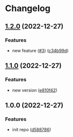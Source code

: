# Changelog

## [1.2.0](https://github.com/LomotHo/release-please-sample/compare/v1.1.0...v1.2.0) (2022-12-27)


### Features

* new feature ([#3](https://github.com/LomotHo/release-please-sample/issues/3)) ([c34b99d](https://github.com/LomotHo/release-please-sample/commit/c34b99dc8e70cce6373f11a2f37ecac82f832931))

## [1.1.0](https://github.com/LomotHo/release-please-sample/compare/v1.0.0...v1.1.0) (2022-12-27)


### Features

* new version ([e810f42](https://github.com/LomotHo/release-please-sample/commit/e810f42631bba197c8817e5fa93c1d92ae209789))

## 1.0.0 (2022-12-27)


### Features

* init repo ([d588786](https://github.com/LomotHo/release-please-sample/commit/d588786a1521c003727ff4eb015b1a1cc40e7e5f))
